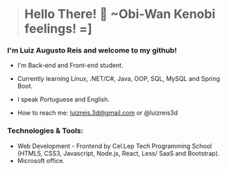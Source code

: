> # Hello There! 👋 ~Obi-Wan Kenobi feelings! =]
### I'm Luiz Augusto Reis and welcome to my github!

* I'm Back-end and Front-end student.
* Currently learning Linux, .NET/C#, Java, OOP, SQL, MySQL and Spring Boot.
* I speak Portuguese and English.

* How to reach me: luizreis.3d@gmail.com or @luizreis3d


### Technologies & Tools:
* Web Development - Frontend by Cel.Lep Tech Programming School (HTML5, CSS3, Javascript, Node.js, React, Less/ SaaS and Bootstrap).
* Microsoft office.
